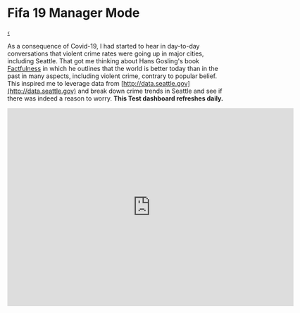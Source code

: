 <head>
<style>

.button {
  font-family : inherit;
  border: none;
  color: white;
  padding: 8px 16px;
  text-align: center;
  display: inline-block;
  transition-duration: 0.4s;
  cursor: pointer;
}

.button {
  background-color: #f2f2f2; 
  color: black; 
  border: 2px solid black;
}

.button:hover {
  background-color: #666666;
  color: white;
}


.previous {
  background-color: #f2f2f2;
  color: black;
  border: 0.5px solid black;

}

.round {
  border-radius: 50%;
}
</style>
</head>

# Fifa 19 Manager Mode

<a href="./" class="button previous round">&#8249;</a>

As a consequence of Covid-19, I had started to hear in day-to-day conversations that violent crime rates were going up in major cities, including Seattle.
That got me thinking about Hans Gosling's book [Factfulness](https://www.goodreads.com/book/show/34890015-factfulness) in which he outlines that the world is better today than in the past in many aspects, including violent crime, contrary to popular belief. This inspired me to leverage data from [http://data.seattle.gov](http://data.seattle.gov) and break down crime trends in Seattle and see if there was indeed a reason to worry. __This Test dashboard refreshes daily.__

<iframe seamless frameborder="0" src="https://public.tableau.com/views/Fifa19-Potential/Dashboard1?:embed=yes&:display_count=yes" width = '650' height = '450' scrolling='yes' ></iframe>    


